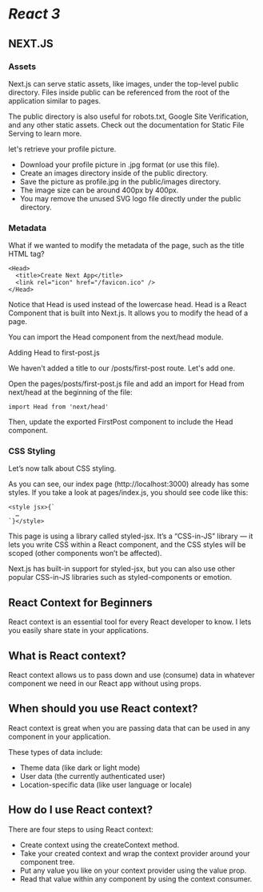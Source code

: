 # ***React 3***

## NEXT.JS

### Assets
Next.js can serve static assets, like images, under the top-level public directory. Files inside public can be referenced from the root of the application similar to pages.

The public directory is also useful for robots.txt, Google Site Verification, and any other static assets. Check out the documentation for Static File Serving to learn more.

let's retrieve your profile picture.


* Download your profile picture in .jpg format (or use this file).
* Create an images directory inside of the public directory.
* Save the picture as profile.jpg in the public/images directory.
* The image size can be around 400px by 400px.
* You may remove the unused SVG logo file directly under the public directory.



### Metadata
What if we wanted to modify the metadata of the page, such as the title HTML tag?

```
<Head>
  <title>Create Next App</title>
  <link rel="icon" href="/favicon.ico" />
</Head>
```


Notice that Head is used instead of the lowercase head. Head is a React Component that is built into Next.js. It allows you to modify the head of a page.

You can import the Head component from the next/head module.

Adding Head to first-post.js

We haven't added a title to our /posts/first-post route. Let's add one.

Open the pages/posts/first-post.js file and add an import for Head from next/head at the beginning of the file:


```
import Head from 'next/head'
```
Then, update the exported FirstPost component to include the Head component. 




### CSS Styling

Let’s now talk about CSS styling.

As you can see, our index page (http://localhost:3000) already has some styles. If you take a look at pages/index.js, you should see code like this:
```
<style jsx>{`
  …
`}</style>
```
This page is using a library called styled-jsx. It’s a “CSS-in-JS” library — it lets you write CSS within a React component, and the CSS styles will be scoped (other components won’t be affected).

Next.js has built-in support for styled-jsx, but you can also use other popular CSS-in-JS libraries such as styled-components or emotion.



## React Context for Beginners 

React context is an essential tool for every React developer to know. I lets you easily share state in your applications.

## What is React context?
React context allows us to pass down and use (consume) data in whatever component we need in our React app without using props.



## When should you use React context?
React context is great when you are passing data that can be used in any component in your application.

These types of data include:

* Theme data (like dark or light mode)
* User data (the currently authenticated user)
* Location-specific data (like user language or locale)





## How do I use React context?


There are four steps to using React context:

* Create context using the createContext method.
* Take your created context and wrap the context provider around your component tree.
* Put any value you like on your context provider using the value prop.
* Read that value within any component by using the context consumer.